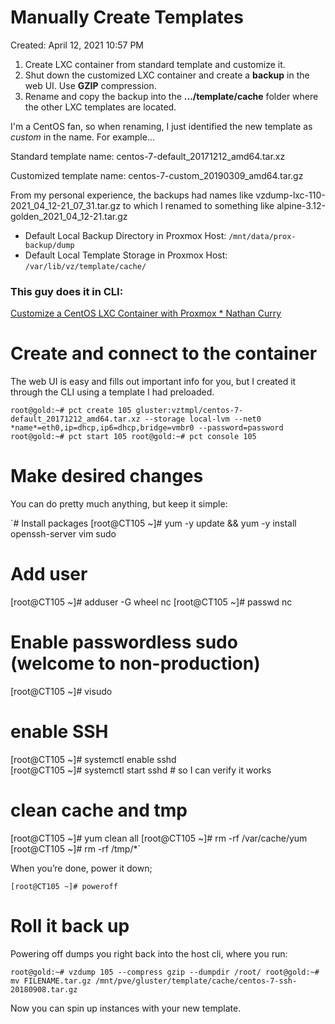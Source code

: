 # Manually Create Templates

Created: April 12, 2021 10:57 PM

1. Create LXC container from standard template and customize it.
2. Shut down the customized LXC container and create a **backup** in the web UI. Use **GZIP** compression.
3. Rename and copy the backup into the **.../template/cache** folder where the other LXC templates are located.

I'm a CentOS fan, so when renaming, I just identified the new template as *custom* in the name.  For example...

Standard template name:   centos-7-default_20171212_amd64.tar.xz

Customized template name:  centos-7-custom_20190309_amd64.tar.gz

From my personal experience, the backups had names like vzdump-lxc-110-2021_04_12-21_07_31.tar.gz to which I renamed to something like alpine-3.12-golden_2021_04_12-21.tar.gz

- Default Local Backup Directory in Proxmox Host: `/mnt/data/prox-backup/dump`
- Default Local Template Storage in Proxmox Host: `/var/lib/vz/template/cache/`

### This guy does it in CLI:

[Customize a CentOS LXC Container with Proxmox * Nathan Curry](https://www.nathancurry.com/blog/15-customize-lxc-container-template-on-proxmox/)

# Create and connect to the container

The web UI is easy and fills out important info for you, but I created it through the CLI using a template I had preloaded.

`root@gold:~# pct create 105 gluster:vztmpl/centos-7-default_20171212_amd64.tar.xz --storage local-lvm --net0 *name*=eth0,ip=dhcp,ip6=dhcp,bridge=vmbr0 --password=password
root@gold:~# pct start 105
root@gold:~# pct console 105`

# Make desired changes

You can do pretty much anything, but keep it simple:

`# Install packages
[root@CT105 ~]# yum -y update && yum -y install openssh-server vim sudo
# Add user
[root@CT105 ~]# adduser -G wheel nc
[root@CT105 ~]# passwd nc
# Enable passwordless sudo (welcome to non-production)
[root@CT105 ~]# visudo
# enable SSH
[root@CT105 ~]# systemctl enable sshd          
[root@CT105 ~]# systemctl start sshd   # so I can verify it works
# clean cache and tmp
[root@CT105 ~]# yum clean all
[root@CT105 ~]# rm -rf /var/cache/yum
[root@CT105 ~]# rm -rf /tmp/*`

When you’re done, power it down;

`[root@CT105 ~]# poweroff`

# Roll it back up

Powering off dumps you right back into the host cli, where you run:

`root@gold:~# vzdump 105 --compress gzip --dumpdir /root/
root@gold:~# mv FILENAME.tar.gz /mnt/pve/gluster/template/cache/centos-7-ssh-20180908.tar.gz`

Now you can spin up instances with your new template.